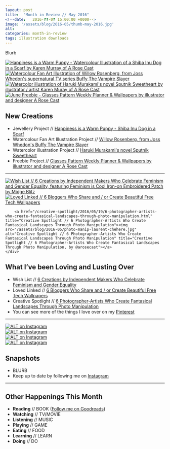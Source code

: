 ```yaml
---
layout: post
title:  "Month in Review // May 2016"
<!--date:   2016-??-0? 15:00:00 +0000-->
image: '/assets/blog/2016-05/thumb-may-2016.jpg'
alt: 
categories: month-in-review
tags: illustration downloads
---
```





Blurb

<div class="row">
	<div class="col-md-6">
		<a href="/my-work/2016/05/09/happiness-is-a-warm-puppy.html" title="Happiness is a Warm Puppy - Watercolour Illustration of a Shiba Inu Dog in a Scarf by Karen Murray of A Rose Cast"><img src="/assets/folio/wsb/illustration-happiness-warm-puppy-dog.jpg" alt="Happiness is a Warm Puppy - Watercolour Illustration of a Shiba Inu Dog in a Scarf by Karen Murray of A Rose Cast" title="Happiness is a Warm Puppy - Watercolour Illustration of a Shiba Inu Dog in a Scarf by @arosecast"></a>
	</div>
	<div class="col-md-6">
		<a href="/my-work/2016/05/16/fanart-willow-rosenberg-buffy.html" title="Watercolour Fan Art Illustration of Willow Rosenberg, from Joss Whedon's supernatural TV series Buffy The Vampire Slayer"><img src="/assets/folio/fanart/illustration-fanart-willow-buffy.jpg" alt="Watercolour Fan Art Illustration of Willow Rosenberg, from Joss Whedon's supernatural TV series Buffy The Vampire Slayer" title="Watercolour Fan Art Illustration of Willow Rosenberg, from Joss Whedon's supernatural TV series Buffy The Vampire Slayer, by @arosecast"></a>
	</div>
</div>
<div class="row">
	<div class="col-md-6">
		<a href="/my-work/2016/05/23/haruki-murakami-sputnik-sweetheart.html" title="Watercolor illustration of Haruki Murakami's novel Sputnik Sweetheart by illustrator / artist Karen Muray of A Rose Cast"><img src="/assets/folio/murakami/illustration-murakami-sputniksweetheart.jpg" alt="Watercolor illustration of Haruki Murakami's novel Sputnik Sweetheart by illustrator / artist Karen Muray of A Rose Cast" title="Watercolor illustration of Haruki Murakami's novel Sputnik Sweetheart by illustrator / artist by @arosecast"></a>
	</div>
	<div class="col-md-6">
		<a href="/freebie/2016/05/30/vintage-glasses-weekly-planner-june-freebie.html" title="June Freebie - Glasses Pattern Weekly Planner &amp; Wallpapers by illustrator and designer A Rose Cast"><img src="/assets/blog/2016-05/vintage-glasses-pattern-weekly-planner-wallpaper01.jpg" alt="June Freebie - Glasses Pattern Weekly Planner &amp; Wallpapers by illustrator and designer A Rose Cast" title="June Freebie - Glasses Pattern Weekly Planner &amp; Wallpapers by illustrator and designer @arosecast"></a>
	</div>
</div>

New Creations
---
+ Jewellery Project // [Happiness is a Warm Puppy - Shiba Inu Dog in a Scarf](/my-work/2016/05/09/happiness-is-a-warm-puppy.html)
+ Watercolour Fan Art Illustration Project // [Willow Rosenberg, from Joss Whedon's Buffy The Vampire Slayer](/my-work/2016/05/16/fanart-willow-rosenberg-buffy.html)
+ Watercolor illustration Project // [Haruki Murakami's novel Sputnik Sweetheart](/my-work/2016/05/23/haruki-murakami-sputnik-sweetheart.html)
+ Freebie Project // [Glasses Pattern Weekly Planner &amp; Wallpapers by illustrator and designer A Rose Cast](/freebie/2016/05/30/vintage-glasses-weekly-planner-june-freebie.html)

* * *

<div class="row">
	<div class="col-md-4">
		<a href="/wish-list/2016/05/25/6-creations-by-independent-makers-who-celebrate-feminism-and-gender-equality.html" title="Wish List // 6 Creations by Independent Makers Who Celebrate Feminism and Gender Equality, featuring Feminism is Cool Iron-on Embroidered Patch by Midge Blitz"><img src="/assets/blog/2016-05/feminism-is-cool-iron-on-embroidered-patch.jpg" alt="Wish List // 6 Creations by Independent Makers Who Celebrate Feminism and Gender Equality, featuring Feminism is Cool Iron-on Embroidered Patch by Midge Blitz" title="Wish List // 6 Creations by Independent Makers Who Celebrate Feminism and Gender Equality by @arosecast, featuring Feminism is Cool Iron-on Embroidered Patch by Midge Blitz"></a>
	</div>
	<div class="col-md-4">
		<a href="/loved-links/2016/05/12/6-bloggers-who-share-create-beautiful-free-tech-wallpapers.html" title="Loved Linked // 6 Bloggers Who Share and / or Create Beautiful Free Tech Wallpapers"><img src="/assets/blog/2016-05/bloggers-free-tech-wallpapers-proper.jpg" alt="Loved Linked // 6 Bloggers Who Share and / or Create Beautiful Free Tech Wallpapers" title="Loved Linked // 6 Bloggers Who Share and / or Create Beautiful Free Tech Wallpapers, by @arosecast"></a>
	</div>
	<div class="col-md-4">

		<a href="/creative-spotlight/2016/05/19/6-photographer-artists-who-create-fantasical-landscapes-through-photo-manipulation.html" title="Creative Spotlight // 6 Photographer-Artists Who Create Fantasical Landscapes Through Photo Manipulation"><img src="/assets/blog/2016-05/photo-manip-laurent-chehere.jpg" alt="Creative Spotlight // 6 Photographer-Artists Who Create Fantasical Landscapes Through Photo Manipulation" title="Creative Spotlight // 6 Photographer-Artists Who Create Fantasical Landscapes Through Photo Manipulation, by @arosecast"></a>
	</div>
</div>

What I’ve been Loving and Lusting Over
---
+ Wish List // [6 Creations by Independent Makers Who Celebrate Feminism and Gender Equality](/wish-list/2016/05/25/6-creations-by-independent-makers-who-celebrate-feminism-and-gender-equality.html)
+ Loved Linked // [6 Bloggers Who Share and / or Create Beautiful Free Tech Wallpapers](/loved-links/2016/05/12/6-bloggers-who-share-create-beautiful-free-tech-wallpapers.html)
+ Creative Spotlight // [6 Photographer-Artists Who Create Fantasical Landscapes Through Photo Manipulation](/creative-spotlight/2016/05/19/6-photographer-artists-who-create-fantasical-landscapes-through-photo-manipulation.html)
+ You can see more of the things I love over on my [Pinterest](http://pinterest.com/arosecast)

* * *

<div class="row">
	<div class="col-md-6">
		<a href="LINK" title="TITLE on Instagram"><img src="/assets/blog/2016-0?/IMG.jpg" alt="ALT on Instagram" title="TITLE on Instagram"></a>
	</div>
	<div class="col-md-6">
		<a href="LINK" title="TITLE on Instagram"><img src="/assets/blog/2016-0?/IMG.jpg" alt="ALT on Instagram" title="TITLE on Instagram"></a>
	</div>
</div>
<div class="row">
	<div class="col-md-6">
		<a href="LINK" title="TITLE on Instagram"><img src="/assets/blog/2016-0?/IMG.jpg" alt="ALT on Instagram" title="TITLE on Instagram"></a>
	</div>
	<div class="col-md-6">
		<a href="LINK" title="TITLE on Instagram"><img src="/assets/blog/2016-0?/IMG.jpg" alt="ALT on Instagram" title="TITLE on Instagram"></a>
	</div>
</div>

<img src="/assets/cs-paper-01.jpg" style="display: none;">

Snapshots
---
+ BLURB
+ Keep up to date by following me on [Instagram](http://instagram.com/arosecast)

* * *

Other Happenings This Month
---
+ <strong>Reading</strong> // BOOK ([Follow me on Goodreads](https://www.goodreads.com/user/show/1680658-karen-murray))
+ <strong>Watching</strong> // TV/MOVIE
+ <strong>Listening</strong> // MUSIC
+ <strong>Playing</strong> // GAME
+ <strong>Eating</strong> // FOOD
+ <strong>Learning</strong> // LEARN
+ <strong>Doing</strong> // DO